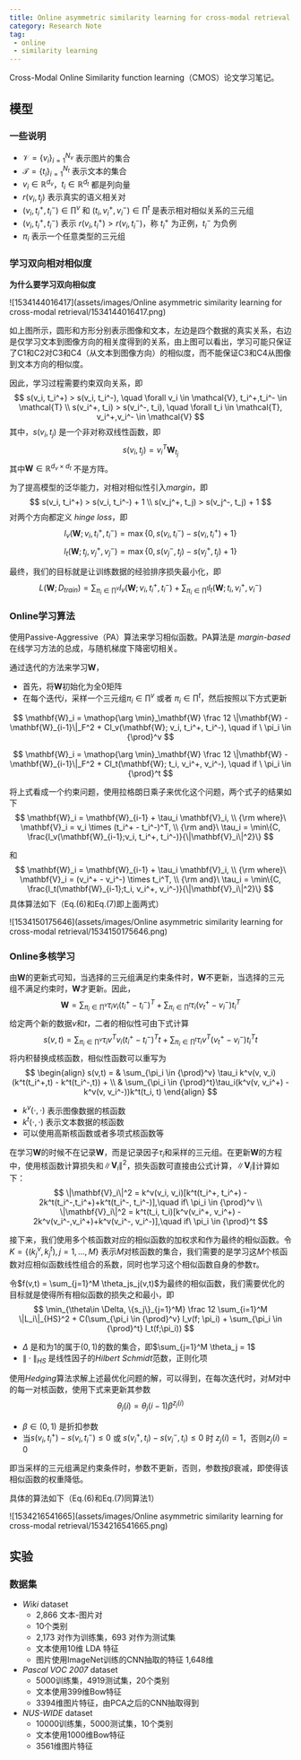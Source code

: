 ```yaml
---
title: Online asymmetric similarity learning for cross-modal retrieval
category: Research Note
tag:
 - online
 - similarity learning
---
```


Cross-Modal Online Similarity function learning（CMOS）论文学习笔记。



## 模型

### 一些说明

- $\mathcal{V} = \{v_i\}_{i=1}^{N_v}$ 表示图片的集合
- $\mathcal{T} = \{t_i\}_{i=1}^{N_t}$ 表示文本的集合
- $v_i \in \mathbb{R}^{d_v}$，$t_i \in \mathbb{R}^{d_t}$ 都是列向量
- $r(v_i,t_j)$ 表示真实的语义相关对
- $(v_i, t_i^+, t_i^-) \in \prod^v$ 和 $(t_i, v_i^+, v_i^-) \in \prod^t$ 是表示相对相似关系的三元组
- $(v_i, t_i^+, t_i^-)$ 表示 $r(v_i, t_i^+) > r(v_i, t_i^-)$，称 $t_i^+$ 为正例，$t_i^-$ 为负例
- $\pi_i$ 表示一个任意类型的三元组

### 学习双向相对相似度

**为什么要学习双向相似度**

![1534144016417](assets/images/Online asymmetric similarity learning for cross-modal retrieval/1534144016417.png)

如上图所示，圆形和方形分别表示图像和文本，左边是四个数据的真实关系，右边是仅学习文本到图像方向的相关度得到的关系，由上图可以看出，学习可能只保证了C1和C2对C3和C4（从文本到图像方向）的相似度，而不能保证C3和C4从图像到文本方向的相似度。

因此，学习过程需要约束双向关系，即
$$
s(v_i, t_i^+) > s(v_i, t_i^-), \quad \forall v_i \in \mathcal{V}, t_i^+,t_i^- \in \mathcal{T} \\
s(v_i^+, t_i) > s(v_i^-, t_i), \quad \forall t_i \in \mathcal{T}, v_i^+,v_i^- \in \mathcal{V}
$$
其中，$s(v_i, t_j)$ 是一个非对称双线性函数，即
$$
s(v_i, t_j) = v_i^T\mathbf{W}_{t_j}
$$
其中$\mathbf{W} \in \mathbb{R}^{d_v \times d_t}$ 不是方阵。

为了提高模型的泛华能力，对相对相似性引入*margin*，即
$$
s(v_i, t_i^+) > s(v_i, t_i^-) + 1 \\
s(v_j^+, t_j) > s(v_j^-, t_j) + 1
$$
对两个方向都定义 *hinge loss*，即
$$
l_v(\mathbf{W};v_i, t_i^+, t_i^-) = \max\{0, s(v_i, t_i^-) - s(v_i, t_i^+) + 1\}
$$
$$
l_t(\mathbf{W};t_j, v_j^+, v_j^-) = \max\{0, s(v_j^-, t_j) - s(v_j^+, t_j) + 1\}
$$

最终，我们的目标就是让训练数据的经验排序损失最小化，即
$$
L(\mathbf{W};D_{train}) = \sum_{\pi_i\in \prod^v} l_v(\mathbf{W};v_i,t_i^+, t_i^-) + \sum_{\pi_i \in \prod^t} l_t(\mathbf{W};t_i, v_i^+, v_i^-)
$$

### Online学习算法

使用Passive-Aggressive（PA）算法来学习相似函数。PA算法是 *margin-based* 在线学习方法的总成，与随机梯度下降密切相关。

通过迭代的方法来学习$\mathbf{W}$，

* 首先，将$\mathbf{W}$初始化为全0矩阵
* 在每个迭代$i$，采样一个三元组$\pi_i \in \prod^v$ 或者 $\pi_i \in \prod^t$，然后按照以下方式更新

$$
\mathbf{W}_i = \mathop{\arg \min}_\mathbf{W} \frac 12 \|\mathbf{W} - \mathbf{W}_{i-1}\|_F^2 + Cl_v(\mathbf{W}; v_i, t_i^+, t_i^-), \quad if \ \pi_i \in {\prod}^v
$$

$$
\mathbf{W}_i = \mathop{\arg \min}_\mathbf{W} \frac 12 \|\mathbf{W} - \mathbf{W}_{i-1}\|_F^2 + Cl_t(\mathbf{W}; t_i, v_i^+, v_i^-), \quad if \ \pi_i \in {\prod}^t
$$

将上式看成一个约束问题，使用拉格朗日乘子来优化这个问题，两个式子的结果如下
$$
\mathbf{W}_i = \mathbf{W}_{i-1} + \tau_i \mathbf{V}_i, \\
{\rm where}\ \mathbf{V}_i = v_i \times (t_i^+ - t_i^-)^T, \\
{\rm and}\ \tau_i = \min\{C, \frac{l_v(\mathbf{W}_{i-1};v_i, t_i^+, t_i^-)}{\|\mathbf{V}_i\|^2}\}
$$

和
$$
\mathbf{W}_i = \mathbf{W}_{i-1} + \tau_i \mathbf{V}_i, \\
{\rm where}\ \mathbf{V}_i = (v_i^+ - v_i^-) \times t_i^T, \\
{\rm and}\ \tau_i = \min\{C, \frac{l_t(\mathbf{W}_{i-1};t_i, v_i^+, v_i^-)}{\|\mathbf{V}_i\|^2}\}
$$
具体算法如下（Eq.(6)和Eq.(7)即上面两式）

![1534150175646](assets/images/Online asymmetric similarity learning for cross-modal retrieval/1534150175646.png)

### Online多核学习

由$\mathbf{W}$的更新式可知，当选择的三元组满足约束条件时，$\mathbf{W}$不更新，当选择的三元组不满足约束时，$\mathbf{W}$才更新。因此，
$$
\mathbf{W} = \sum_{\pi_i \in {\prod}^v} \tau_i v_i (t_i^+ - t_i^-)^T + \sum_{\pi_i \in {\prod}^t}\tau_i(v_t^+ - v_i^-)t_i^T
$$
给定两个新的数据$v$和$t$，二者的相似性可由下式计算
$$
s(v,t) = \sum_{\pi_i \in {\prod}^v} \tau_i v^T v_i (t_i^+ - t_i^-)^T t + \sum_{\pi_i \in {\prod}^t}\tau_i v^T(v_t^+ - v_i^-)t_i^Tt
$$
将内积替换成核函数，相似性函数可以重写为
$$
\begin{align}
s(v,t) = & \sum_{\pi_i \in {\prod}^v} \tau_i k^v(v, v_i)(k^t(t_i^+,t) - k^t(t_i^-,t)) + \\
& \sum_{\pi_i \in {\prod}^t}\tau_i(k^v(v, v_i^+) - k^v(v, v_i^-))k^t(t_i, t)
\end{align}
$$

* $k^v(\cdot, \cdot)$ 表示图像数据的核函数
* $k^t(\cdot, \cdot)$ 表示文本数据的核函数
* 可以使用高斯核函数或者多项式核函数等

在学习$\mathbf{W}$的时候不在记录$\mathbf{W}$，而是记录因子$\tau_i$和采样的三元组。在更新$\mathbf{W}$的方程中，使用核函数计算损失和$\|\mathbf{V}_i\|^2$，损失函数可直接由公式计算，$\|\mathbf{V}_i\|$计算如下：
$$
\|\mathbf{V}_i\|^2 = k^v(v_i, v_i)[k^t(t_i^+, t_i^+) - 2k^t(t_i^-,t_i^+)+k^t(t_i^-, t_i^-)],\quad if\ \pi_i \in {\prod}^v \\
\|\mathbf{V}_i\|^2 = k^t(t_i, t_i)[k^v(v_i^+, v_i^+) - 2k^v(v_i^-,v_i^+)+k^v(v_i^-, v_i^-)],\quad if\ \pi_i \in {\prod}^t
$$

接下来，我们使用多个核函数对应的相似函数的加权求和作为最终的相似函数。令$K = \{(k_j^v, k_j^t), j = 1,...,M\}$ 表示$M$对核函数的集合，我们需要的是学习这$M$个核函数对应相似函数线性组合的系数，同时也学习这个相似函数自身的参数$\tau$。

令$f(v,t) = \sum_{j=1}^M \theta_js_j(v,t)$为最终的相似函数，我们需要优化的目标就是使得所有相似函数的损失之和最小，即
$$
\min_{\theta\in \Delta, \{s_j\}_{j=1}^M} \frac 12 \sum_{i=1}^M \|L_i\|_{HS}^2 + C(\sum_{\pi_i \in {\prod}^v} l_v(f; \pi_i) + \sum_{\pi_i \in {\prod}^t} l_t(f;\pi_i))
$$

* $\Delta$ 是和为1的属于$(0,1)$的数的集合，即$\sum_{j=1}^M \theta_j = 1$
* $\|\cdot\|_{HS}$ 是线性因子的*Hilbert Schmidt*范数，正则化项

使用*Hedging*算法求解上述最优化问题的解，可以得到，在每次迭代时，对$M$对中的每一对核函数，使用下式来更新其参数
$$
\theta_j(i) = \theta_j(i-1)\beta^{z_j(i)}
$$

* $\beta \in (0, 1)$ 是折扣参数
* 当$s(v_i,t_i^+) - s(v_i,t_i^-) \le 0$ 或 $s(v_i^+, t_i) - s(v_i^-, t_i) \le 0$ 时 $z_j(i) = 1$，否则$z_j(i) = 0$

即当采样的三元组满足约束条件时，参数不更新，否则，参数按$\beta$衰减，即使得该相似函数的权重降低。

具体的算法如下（Eq.(6)和Eq.(7)同算法1）

![1534216541665](assets/images/Online asymmetric similarity learning for cross-modal retrieval/1534216541665.png)

## 实验

### 数据集

* *Wiki* dataset
  * 2,866 文本-图片对
  * 10个类别
  * 2,173 对作为训练集，693 对作为测试集
  * 文本使用10维 LDA 特征
  * 图片使用ImageNet训练的CNN抽取的特征 1,648维
* *Pascal VOC 2007* dataset
  * 5000训练集，4919测试集，20个类别
  * 文本使用399维Bow特征
  * 3394维图片特征，由PCA之后的CNN抽取得到
* *NUS-WIDE* dataset
  * 10000训练集，5000测试集，10个类别
  * 文本使用1000维Bow特征
  * 3561维图片特征